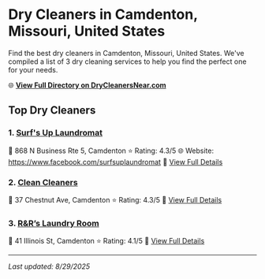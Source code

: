 # Dry Cleaners in Camdenton, Missouri, United States

Find the best dry cleaners in Camdenton, Missouri, United States. We've compiled a list of 3 dry cleaning services to help you find the perfect one for your needs.

🌐 **[View Full Directory on DryCleanersNear.com](https://drycleanersnear.com/city/US/Missouri/Camdenton)**

## Top Dry Cleaners

### 1. [Surf's Up Laundromat](https://drycleanersnear.com/dryCleaner/688d712ceedd882ede90bf1e/surf-s-up-laundromat)
📍 868 N Business Rte 5, Camdenton
⭐ Rating: 4.3/5
🌐 Website: https://www.facebook.com/surfsuplaundromat
🔗 [View Full Details](https://drycleanersnear.com/dryCleaner/688d712ceedd882ede90bf1e/surf-s-up-laundromat)

### 2. [Clean Cleaners](https://drycleanersnear.com/dryCleaner/688d712deedd882ede90bf34/clean-cleaners)
📍 37 Chestnut Ave, Camdenton
⭐ Rating: 4.3/5
🔗 [View Full Details](https://drycleanersnear.com/dryCleaner/688d712deedd882ede90bf34/clean-cleaners)

### 3. [R&R’s Laundry Room](https://drycleanersnear.com/dryCleaner/688d7125eedd882ede90be32/r-r-s-laundry-room)
📍 41 Illinois St, Camdenton
⭐ Rating: 4.1/5
🔗 [View Full Details](https://drycleanersnear.com/dryCleaner/688d7125eedd882ede90be32/r-r-s-laundry-room)


---

*Last updated: 8/29/2025*
